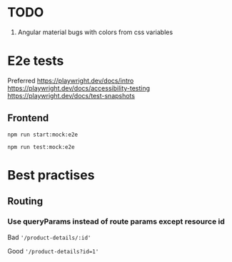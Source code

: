 # TODO

1. Angular material bugs with colors from css variables

# E2e tests

Preferred https://playwright.dev/docs/intro
https://playwright.dev/docs/accessibility-testing
https://playwright.dev/docs/test-snapshots

## Frontend

`npm run start:mock:e2e`

`npm run test:mock:e2e`

# Best practises

## Routing

### Use queryParams instead of route params except resource id

Bad
`'/product-details/:id'`

Good
`'/product-details?id=1'`
